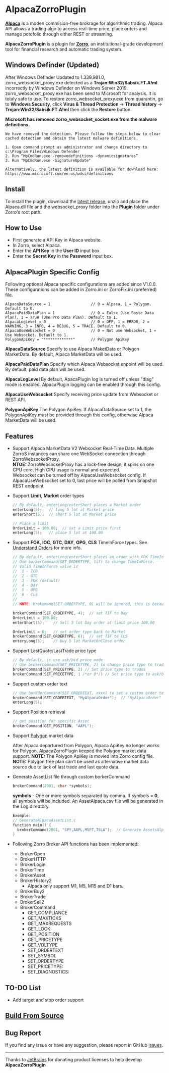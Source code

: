 # AlpacaZorroPlugin

**[Alpaca](http://alpaca.markets)** is a moden commision-free brokrage for algorithmic trading. Alpaca API allows a trading algo to access real-time price, place orders and manage potofolio through either REST or streaming.

**AlpacaZorroPlugin** is a plugin for **[Zorro](https://zorro-project.com/)**, an institutional-grade development tool for financial research and automatic trading system.

## Windows Definder (Updated)
After Windows Definder Updated to 1.339.981.0, zorro_websocket_proxy.exe detected as a **Trojan:Win32/Sabsik.FT.A!ml** incorrectly by Windows Definder on Windows Server 2019. zorro_websocket_proxy.exe has been send to Microsoft for analysis. It is totaly safe to use. To restore zorro_websocket_proxy.exe from quarantin, go to **Windows Security**, click **Virus & Thread Protection** -> **Thread history** ->  **Trojan:Win32/Sabsik.FT.A!ml** then click the **Restore** button.

**Microsoft has removed zorro_websocket_socket.exe from the malware definitions.**
```
We have removed the detection. Please follow the steps below to clear cached detection and obtain the latest malware definitions.

1. Open command prompt as administrator and change directory to c:\Program Files\Windows Defender
2. Run “MpCmdRun.exe -removedefinitions -dynamicsignatures”
3. Run "MpCmdRun.exe -SignatureUpdate"

Alternatively, the latest definition is available for download here: https://www.microsoft.com/en-us/wdsi/definitions
```

## Install

To install the plugin, download the [latest release](https://github.com/kzhdev/alpaca_zorro_plugin/releases/download/v1.0.6/AlpacaZorroPlugin_v1.0.6.zip), unzip and place the Alpaca.dll file and the websocket_proxy folder into the **Plugin** folder under Zorro's root path.

## How to Use

* First generate a API Key in Alpaca website.
* In Zorro, select Alpaca.
* Enter the **API Key** in the **User ID** input box
* Enter the **Secret Key** in the **Password** input box.

## AlpacaPlugin Specific Config
Following optional Alpaca specific configurations are added since V1.0.0. These configurations can be added in Zorro.ini or ZorroFix.ini (preferred) file.

  ```text
  AlpacaDataSource = 1                  // 0 = Alpaca, 1 = Polygon. Default to 0.
  AlpacaPaidDataPlan = 1	            // 0 = False (Use Basic Data Plan), 1 = True (Use Pro Data Plan). Default to 1.
  AlpacaLogLevel = 0                    // 0 = OFF, 1 = ERROR, 2 = WARNING, 3 = INFO, 4 = DEBUG, 5 = TRACE. Default to 0.
  AlpacaUseWebsocket = 0                // 0 = Not use Websocket, 1 = Use Websocket. Default to 1.
  PolygonApiKey = "*************"       // Polygon ApiKey
  ```

  **AlpacaDataSource**
  Specify to use Alpaca MaketData or Polygon MarketData. By default, Alpaca MarketData will be used.

  **AlpacaPaidDataPlan**
  Specify which Alpaca Websocket enpoint will be used. By default, paid data plan will be used.

  **AlpacaLogLevel**
  By default, ApacaPlugin log is turned off unless "diag" mode is enabled. AlpacaPlugin logging can be enabled through this config.

  **AlpacaUseWebsocket**
  Specify receiving price update from Websocket or REST API.

  **PolygonApiKey**
  The Polygon ApiKey. If AlpacaDataSource set to 1, the PolygonApiKey must be provided through this config, otherwise Alpaca MarketData will be used.

## Features

* Support Alpaca MarketData V2 Websocket Real-Time Data. Multiple ZorroS instances can share one WebSocket connection through ZorroWebsocketProxy.<br/>
**NTOE:** ZorroWebsocketProxy has a lock-free design, it spins on one CPU core. High CPU usage is normal and expected.<br/>
Websocket can be turned off by AlpacaUseWebsocket config. If AlpacaUseWebsocket set to 0, last price will be polled from Snapshot REST endpoint.

* Support **Limit**, **Market** order types

  ```C++
  // By default, enterLong/enterShort places a Market order
  enterLong(5);   // long 5 lot at Market price
  enterShort(5);  // short 5 lot at Market price

  // Place a limit
  OrderLimit = 100.00;  // set a Limit price first
  enterLong(5);   // place 5 lot at 100.00
  ```

* Support **FOK**, **IOC**, **GTC**, **DAY**, **OPG**, **CLS** TimeInForce types. See [Understand Orders](https://alpaca.markets/docs/trading-on-alpaca/orders/#time-in-force) for more info.

  ```C++
  // By default, enterLong/enterShort places an order with FOK TimeInfoForce type
  // Use borkerCommand(SET_ORDERTYPE, tif) to change TimeInForce.
  // Valid TimeInForce value is
  //  1 - ICO
  //  2 - GTC
  //  3 - FOK (default)
  //  4 - DAY
  //  5 - OPG
  //  6 - CLS
  //
  // NOTE: brokemand(SET_ORDERTYPE, 0) will be ignored, this is because Zorro always call brokerCommand(SET_ORDERTYPE, 0) before setting limit price.

  brokerCommand(SET_ORDERTYPE, 4);  // set TIF to Day
  OrderLimit = 100.00;
  enterShort(5);    // Sell 5 lot Day order at limit price 100.00

  OrderLimit = 0;   // set order type back to Market
  brokerCommand(SET_ORDERTYPE, 6);  // set TIF to CLS
  enteryLong(5);    // Buy 5 lot MarketOnClose order
  ```

* Support LastQuote/LastTrade price type

  ```C++
  // By default, it use ask/bid price mode
  // Use brokerCommand(SET_PRICETYPE, 2) to change price type to trades
  brokerCommand(SET_PRICETYPE, 2) // Set price type to trades
  brokerCommand(SET_PRICETYPE, 1 /*or 0*/) // Set price type to ask/bid quote
  ```

* Support custom order text

  ```C++
  // Use borkderCommand(SET_ORDERTEXT, xxxx) to set a custom order text
  brokerCommand(SET_ORDERTEXT, "MyAlpacaOrder");  // "MyAlpacaOrder" will be added into ClientOrderId
  enterLong(5);
  ```

* Support Position retrieval

  ```C++
  // get position for specific Asset
  brokerCommand(GET_POSITION, "AAPL");
  ```

* Support [Polygon](https://polygon.io) market data

  After Alpaca departured from Polygon, Alpaca ApiKey no longer works for Polygon. AlpacaZorroPlugin keeped the Polygon market data support. 
  **NOTE:** The Polygon ApiKey is movied into Zorro config file.
  **NOTE:** Polygon free plan can't be used as alternative market data source due to lack of last trade and last quote data.

* Generate AssetList file through custom borkerCommand
  
  ``` C++
  brokerCommand(2001, char *symbols);
  ```

  **symbols** - One or more symbols separated by comma. If symbols = **0**, all symbols will be included.
  An AssetAlpaca.csv file will be generated in the Log diredtory.

  ``` C++
  Exemple:
  // GenerateAlpacaAssetList.c
  function main() {
    brokerCommand(2001, "SPY,AAPL,MSFT,TSLA");  // Generate AssetsAlpaca.csv contains SPY, AAPL, MSFT, TSLA symbols
  }
  ```

* Following Zorro Broker API functions has been implemented:

  * BrokerOpen
  * BrokerHTTP
  * BrokerLogin
  * BrokerTime
  * BrokerAsset
  * BrokerHistory2
    * Alpaca only support M1, M5, M15 and D1 bars.
  * BrokerBuy2
  * BrokerTrade
  * BrokerSell2
  * BrokerCommand
    * GET_COMPLIANCE
    * GET_MAXTICKS
    * GET_MAXREQUESTS
    * GET_LOCK
    * GET_POSITION
    * GET_PRICETYPE
    * GET_VOLTYPE
    * SET_ORDERTEXT
    * SET_SYMBOL
    * SET_ORDERTYPE
    * SET_PRICETYPE:
    * SET_DIAGNOSTICS:

## TO-DO List

* Add target and stop order support

## [Build From Source](BUILD.md)

## Bug Report

If you find any issue or have any suggestion, please report in GitHub [issues](https://github.com/kzhdev/alpaca_zorro_plugin/issues).


---

Thanks to [JetBrains](https://jb.gg/OpenSource/?from=alpaca_zorro_plugin) for donating product licenses to help develop **AlpacaZorroPlugin**
